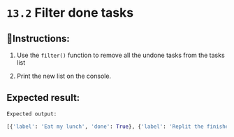 # `13.2` Filter done tasks

## 📝Instructions:

1. Use the `filter()` function to remove all the undone tasks from the tasks list 

2. Print the new list on the console.


## Expected result:

```py
Expected output:

[{'label': 'Eat my lunch', 'done': True}, {'label': 'Replit the finishes', 'done': True}, {'label': 'Read a book', 'done': True}]
  ```